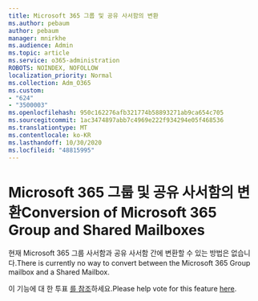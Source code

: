 ```yaml
---
title: Microsoft 365 그룹 및 공유 사서함의 변환
ms.author: pebaum
author: pebaum
manager: mnirkhe
ms.audience: Admin
ms.topic: article
ms.service: o365-administration
ROBOTS: NOINDEX, NOFOLLOW
localization_priority: Normal
ms.collection: Adm_O365
ms.custom:
- "624"
- "3500003"
ms.openlocfilehash: 950c162276afb321774b58893271ab9ca654c705
ms.sourcegitcommit: 1ac3474897abb7c4969e222f934294e05f468536
ms.translationtype: MT
ms.contentlocale: ko-KR
ms.lasthandoff: 10/30/2020
ms.locfileid: "48815995"
---
```

# <a name="conversion-of-microsoft-365-group-and-shared-mailboxes"></a><span data-ttu-id="e93ab-102">Microsoft 365 그룹 및 공유 사서함의 변환</span><span class="sxs-lookup"><span data-stu-id="e93ab-102">Conversion of Microsoft 365 Group and Shared Mailboxes</span></span>

<span data-ttu-id="e93ab-103">현재 Microsoft 365 그룹 사서함과 공유 사서함 간에 변환할 수 있는 방법은 없습니다.</span><span class="sxs-lookup"><span data-stu-id="e93ab-103">There is currently no way to convert between the Microsoft 365 Group mailbox and a Shared Mailbox.</span></span>

<span data-ttu-id="e93ab-104">이 기능에 대 한 투표 [를 참조](https://aka.ms/M365GroupToShared)하세요.</span><span class="sxs-lookup"><span data-stu-id="e93ab-104">Please help vote for this feature [here](https://aka.ms/M365GroupToShared).</span></span>
